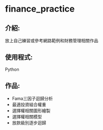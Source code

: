 # finance_practice
## 介紹:
放上自己練習或參考網路範例和財務管理相關作品
## 使用程式:
Python
## 作品:
* Fama三因子迴歸分析
* 最適投資組合權重
* 選擇權相關圖形繪製
* 選擇權相關模型
* 放款級別逐步迴歸
